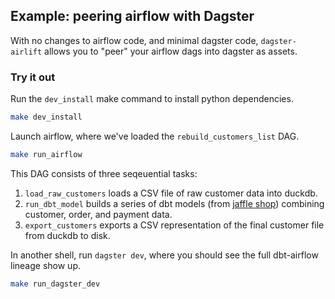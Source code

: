 ## Example: peering airflow with Dagster

With no changes to airflow code, and minimal dagster code, `dagster-airlift` allows you to "peer" your
airflow dags into dagster as assets.

### Try it out

Run the `dev_install` make command to install python dependencies.

```bash
make dev_install
```

Launch airflow, where we've loaded the `rebuild_customers_list` DAG.

```bash
make run_airflow
```

This DAG consists of three seqeuential tasks:

1. `load_raw_customers` loads a CSV file of raw customer data into duckdb.
2. `run_dbt_model` builds a series of dbt models (from [jaffle shop](https://github.com/dbt-labs/jaffle_shop_duckdb)) combining customer, order, and payment data.
3. `export_customers` exports a CSV representation of the final customer file from duckdb to disk.

In another shell, run `dagster dev`, where you should see the full dbt-airflow lineage show up.

```bash
make run_dagster_dev
```
